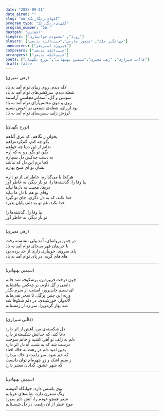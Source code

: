 ```yaml
---
date: "2025-09-21"
date_aired: ""
slug: "گلهای-رنگارنگ/۵۵۰"
program_type: "گلهای-رنگارنگ"
program_number: "۵۵۰"
dastgah: "افشاری"
singers: ["رویا", "محمودی خوانساری"]
players: ["جهانگیر ملک", "منصور صارمی","حبیب‌الله بدیعی"]
announcers: ["فیروزه امیرمعز"]
composers: ["حبیب‌الله بدیعی"]
arrangers: ["حبیب‌الله بدیعی"]
poets: ["قاآنی شیرازی", "رهی معیری","سیمین بهبهانی","تورج نگهبان"]
draft: false
---
```


(رهی معیری)

لاله دیدم، روی زیبای توام آمد به یاد  
شعله دیدم، سركشی‌های توام آمد به یاد  
سوسن و گل، آسمانی‌مجلسی آراستند  
روی و موی مجلس‌آرای توام آمد به یاد  
بود لرزان، شعله‌ی شمعی در آغوش نسیم  
لرزش زلف سمن‌سای توام آمد به یاد

---

(تورج نگهبان)

بخوان ز نگاهم، كه غرق گناهم  
بگو چه كنم، گم‌كرده‌راهم  
ندانم از این دنیا چه خواهم  
بگو، تو بگو، رو به كه آرم  
به دست چه‌كس دل بسپارم  
كجا برم این دل كه نباشد  
نشان تو ای صبح بهارم  

هركجا پا می‌گذارم، خاطراتی از تو دارم  
بیا وفا را، گذشته‌ها را، تو بار دیگر، به خاطر آور  
دریغا، محبت به دل‌ها نپاید  
وفای تو هم با دل ما نپاید  
خدا نكند، كه به دل دگری، جای تو گیرد  
خدا نكند، غم تو به دلم، پایان پذیرد  

بیا وفا را، گذشته‌ها را  
تو بار دیگر، به خاطر آور

---

(رهی معیری)

در چمن پروانه‌ای، آمد ولی ننشسته رفت  
با حریفان قهر بی‌جای توام آمد به یاد  
پای سروی، جویباری زاری از حد برده بود  
های‌های گریه، در پای توام آمد به یاد

---

(سیمین بهبهانی)

چون درخت فروردین، پرشكوفه شد جانم  
دامنی ز گل دارم، بر چه‌كس بیافشانم  
ای نسیم جان‌پرور، امشب از سرم بگذر  
ورنه این چنین پرگل، تا سحر نمی‌مانم  
لاله‌وار، خورشیدی، در دلم شكوفا شد  
صد بهار گرمی‌زا، سر زد از زمستانم

---

(قاآنی شیرازی)

دل شكسته‌ی من، آهش ار اثر دارد  
دعا كند، كه خدایش شكسته‌تر دارد  
دلم به زلف تو آهی كشید و جانم سوخت  
درست شد كه به شب، آه دل اثر دارد  
بدین امید دلم در رهت به خاك افتاد  
كه خم شود، سر زلفت ز خاك بردارد  
ز سیمِ اشک و زرِ چهره‌ام توان دانست  
كه شهر عشق، گدایان معتبر دارد

---

(سیمین بهبهانی)

بوی یاسمن دارد، خوابگاه آغوشم  
رنگ نسترن دارد، شانه‌های عریانم  
شعر همچو عودم را، آتش دلم سوزد  
موج عطر از آن رقصد، در دل شبستانم

---

 